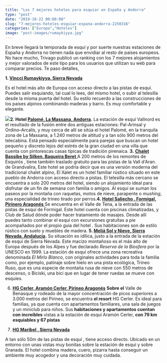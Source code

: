 ```yaml
---
title: "Los 7 mejores hoteles para esquiar en España y Andorra"
type: "post"
date: "2019-10-22 00:00:00"
slug: "7-mejores-hoteles-esquiar-espana-andorra-2250316"
categories: ["Europa","Hoteles"]
image: "post-images/rumaykiyya.jpg"
---
```


[ ](/wp-content/uploads/2013/02/511e0d1dba7afs757109.jpg)  
  
En breve llegará la temporada de esquí y por suerte nuestras estaciones de España y Andorra no tienen nada que envidiar al resto de países europeos. No hace mucho, Trivago publicó un ranking con los 7 mejores alojamientos y mejor valorados de este tipo para los usuarios que utilizan su web para comparar precios. Te paso detalles,  
  
**1. [Vincci Rumaykiyya. Sierra Nevada](https://www.booking.com/hotel/es/vincci-seleccion-rumaykiyya-sierra-nevada.en.html?aid=1294466&no_rooms=1&group_adults=1)**  
  
Es el hotel más alto de Europa con acceso directo a las pistas de esquí. Puedes salir esquiando, tal cual lo lees, del mismo hotel, o subir al telesilla desde la misma puerta del hotel. Su estilo recuerdo a las construcciones de los paises alpinos combinando maderas y barro. Es muy comfortable y elegante.  
  
   
  
![](post-images/rumaykiyya.jpg)**2. Hotel [Palomé, La Massana, Andorra](https://www.booking.com/hotel/ad/palome.en.html?aid=1294466&no_rooms=1&group_adults=1).** La estación de esquí Vallnord es el resultado de la fusión entre dos antiguas estaciones: Pal-Arinsal y Ordino–Arcalís, y muy cerca de allí se sitúa el hotel Palomé, en la tranquila zona de La Massana, a 1.240 metros de altitud y a tan sólo 900 metros del telecabina. Está pensado especialmente para parejas que buscan un hotel pequeño y discreto lejos del estrés de la gran ciudad en una villa que cuenta con pintorescas casas típicas de tradición pirenaica. **3.** [**Chalet Bassibe by Silken. Baqueira Beret** ](https://www.booking.com/hotel/es/chalet-bassibe.en.html?aid=1294466&no_rooms=1&group_adults=1)A 200 metros de los remontes de Esquirós , tiene también traslado gratuito para las pistas de la Vall d'Aran. de Grandvalira, Este hotel se podría decir que es una versión moderna del tradicional chalet alpino, El Xalet es un hotel familiar rústico situado en este pueblo de Andorra con acceso directo a pistas. El telesilla más cercano se encuentra a solo 200 metros del hotel, siendo un alojamiento ideal para disfrutar de un fin de semana con familia o amigos. Al esquí se suman los paseos por la montaña con raquetas, motos de nieve, parapente o *mushing*, una especialidad de trineo tirado por perros.**4.** [**Hotel Saliecho . Formigal, Pirinero Aragonés**  ](https://www.booking.com/hotel/es/saliecho.en.html?aid=1294466&no_rooms=1&group_adults=1)Se encuentra en el Valle de Tena, a la entrada de las pistas de esquí de Formigal. Este hotel cuenta con piscinas climatizadas, y Club de Salud dónde poder hacer tratamiento de masajes. Desde allí puedes tanto combinar el esquí con excursiones gratuitas a pie acompañados por el propio guia del hotel . Sus habitaciones son de estilo rústico con suelo y muebles de madera. **5. [Meliá Sol y Nieve, Sierra Nevada, Andalucía](https://www.booking.com/hotel/es/sol-y-nieve.en.html?aid=1294466&no_rooms=1&group_adults=1).** Su situación es idílica, justo a la entrada de la estación de esquí de Sierra Nevada. Este macizo montañoso es el más alto de Europa después de los Alpes y fue declarado *Reserva de la Biosfera* por la UNESCO en 1999. La estación de esquí ofrece una zona recreativa denominada *El Mirlo Blanco*, con originales actividades para toda la familia como, por ejemplo, patinaje sobre hielo en una pista ecológica, Trineo Ruso, que es una especie de montaña rusa de nieve con 550 metros de descenso, o Biciski, una bici que en lugar de tener ruedas se mueve con esquíes.   
  
6. **[HG Cerler, Aramón Cerler, Pirineo Aragonés](https://www.booking.com/hotel/es/hg-cerler.en.html?aid=1294466&no_rooms=1&group_adults=1)** **Sobre el** Valle de Benasque y rodeado de la mayor concentración de picos superiores a 3.000 metros del Pirineo, se encuentra **el resort** HG Cerler. Es ideal para familias, ya que cuenta con apartamentos familiares, una sala de juegos y un miniclub para niños. Sus **habitaciones y apartamentos cuentan con increíbles** vistas a la estación de esquí Aramón Cerler, **con 79 km esquiables y 67 pistas**  
  
   
  
7. **[HG Maribel . Sierra Nevada](https://www.booking.com/hotel/es/hg-maribel.en.html?aid=1294466&no_rooms=1&group_adults=1)**  
  
A tan sólo 50m de las pistas de esquí , tiene acceso directo. Ubicado en un entorno con unas vistas muy bonitas sobre la estación de esquí y sobre Granada. El hotel combina madera, cuero, pizarra hasta conseguir un ambiente muy acogedor y una decoración muy cuidada.